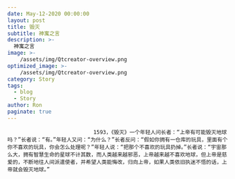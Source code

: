```yaml
---
date: May-12-2020 00:00:00
layout: post
title: 毁灭
subtitle: 神寓之言
description: >-
  神寓之言
image: >-
    /assets/img/Qtcreator-overview.png
optimized_image: >-
    /assets/img/Qtcreator-overview.png
category: Story
tags:
  - blog
  - Story
author: Ron
paginate: true
---
```


							　　1593，《毁灭》一个年轻人问长者：“上帝有可能毁灭地球吗？”长者说：“有。”年轻人又问：“为什么？”长者反问：“假如你拥有一仓库的玩具，里面有个你不喜欢的玩具，你会怎么处理呢？”年轻人说：“把那个不喜欢的玩具扔掉。”长者说：“宇宙那么大，拥有智慧生命的星球不计其数，而人类越来越邪恶，上帝越来越不喜欢地球，但上帝是慈爱的，不断地往人间派遣使者，并希望人类能悔改，归向上帝，如果人类依旧执迷不悟的话，上帝就会毁灭地球。”
							
							
						